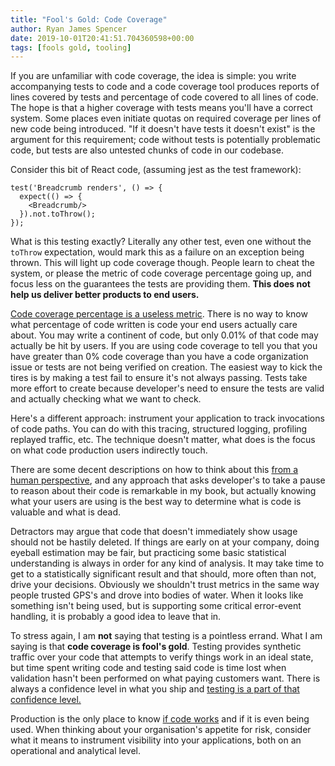```yaml
---
title: "Fool's Gold: Code Coverage"
author: Ryan James Spencer
date: 2019-10-01T20:41:51.704360598+00:00
tags: [fools gold, tooling]
---
```


If you are unfamiliar with code coverage, the idea is simple: you write
accompanying tests to code and a code coverage tool produces reports of lines
covered by tests and percentage of code covered to all lines of code. The hope
is that a higher coverage with tests means you'll have a correct system. Some
places even initiate quotas on required coverage per lines of new code being
introduced. "If it doesn't have tests it doesn't exist" is the argument for this
requirement; code without tests is potentially problematic code, but tests are
also untested chunks of code in our codebase.

Consider this bit of React code, (assuming jest as the test framework):

```
test('Breadcrumb renders', () => {
  expect(() => {
    <Breadcrumb/>
  }).not.toThrow();
});
```

What is this testing exactly? Literally any other test, even one without the
`toThrow` expectation, would mark this as a failure on an exception being
thrown. This will light up code coverage though. People learn to cheat the
system, or please the metric of code coverage percentage going up, and focus
less on the guarantees the tests are providing them. **This does not help us
deliver better products to end users.**

[Code coverage percentage is a useless
metric](https://twitter.com/KentBeck/status/812703192437981184). There is no way
to know what percentage of code written is code your end users actually care
about. You may write a continent of code, but only 0.01% of that code may
actually be hit by users. If you are using code coverage to tell you that you
have greater than 0% code coverage than you have a code organization issue or
tests are not being verified on creation. The easiest way to kick the tires is
by making a test fail to ensure it's not always passing. Tests take more effort
to create because developer's need to ensure the tests are valid and actually
checking what we want to check.

Here's a different approach: instrument your application to track invocations of
code paths. You can do with this tracing, structured logging, profiling replayed
traffic, etc. The technique doesn't matter, what does is the focus on what code
production users indirectly touch.

There are some decent descriptions on how to think about this [from a human
perspective](https://kentcdodds.com/blog/how-to-know-what-to-test), and any
approach that asks developer's to take a pause to reason about their code is
remarkable in my book, but actually knowing what your users are using is the
best way to determine what is code is valuable and what is dead.

Detractors may argue that code that doesn't immediately show usage should not be
hastily deleted. If things are early on at your company, doing eyeball
estimation may be fair, but practicing some basic statistical understanding is
always in order for any kind of analysis. It may take time to get to a
statistically significant result and that should, more often than not, drive
your decisions. Obviously we shouldn't trust metrics in the same way people
trusted GPS's and drove into bodies of water. When it looks like something isn't
being used, but is supporting some critical error-event handling, it is probably
a good idea to leave that in.

To stress again, I am **not** saying that testing is a pointless errand. What I
am saying is that **code coverage is fool's gold**. Testing provides synthetic
traffic over your code that attempts to verify things work in an ideal state,
but time spent writing code and testing said code is time lost when validation
hasn't been performed on what paying customers want. There is always a
confidence level in what you ship and [testing is a part of that confidence
level.](https://stackoverflow.com/questions/153234/how-deep-are-your-unit-tests/153565#153565)

Production is the only place to know [if code
works](https://increment.com/testing/i-test-in-production/) and if it is even
being used. When thinking about your organisation's appetite for risk, consider
what it means to instrument visibility into your applications, both on an
operational and analytical level.
